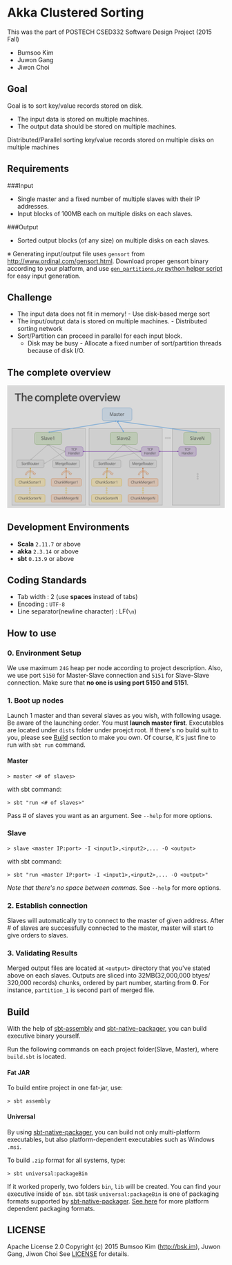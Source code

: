 Akka Clustered Sorting
==============
This was the part of POSTECH CSED332 Software Design Project (2015 Fall)
* Bumsoo Kim
* Juwon Gang
* Jiwon Choi

Goal
-----
Goal is to sort key/value records stored on disk.
* The input data is stored on multiple machines.
* The output data should be stored on multiple machines.

Distributed/Parallel sorting key/value records stored on multiple disks on multiple machines

Requirements
---
###Input
* Single master and a fixed number of multiple slaves with their IP addresses.
* Input blocks of 100MB each on multiple disks on each slaves.

###Output
* Sorted output blocks (of any size) on multiple disks on each slaves.

※ Generating input/output file uses `gensort` from http://www.ordinal.com/gensort.html.
Download proper gensort binary according to your platform, and use [`gen_partitions.py` python helper script](https://github.com/bskim45/akka-clustered-sorting/blob/master/gensort/gen_partitions.py) for easy input generation.

Challenge
-----
* The input data does not fit in memory! - Use disk-based merge sort
* The input/output data is stored on multiple machines. - Distributed sorting network
* Sort/Partition can proceed in parallel for each input block.
	* Disk may be busy - Allocate a fixed number of sort/partition threads because of disk I/O.

The complete overview
---
![](https://github.com/bskim45/akka-clustered-sorting/blob/master/arts/overview.png)

Development Environments
----
* **Scala** `2.11.7` or above
* **akka** `2.3.14` or above
* **sbt** `0.13.9` or above

Coding Standards
----
 * Tab width : 2 (use **spaces** instead of tabs)
 * Encoding : `UTF-8`
 * Line separator(newline character) : LF(`\n`)

How to use
----
### 0. Environment Setup
We use maximum `24G` heap per node according to project description. Also, we use port `5150` for Master-Slave connection and `5151` for Slave-Slave connection. Make sure that **no one is using port 5150 and 5151**.

### 1. Boot up nodes
Launch 1 master and than several slaves as you wish, with following usage.
Be aware of the launching order. You must **launch master first**.
Executables are located under `dists` folder under proejct root. If there's no build suit to you, please see [Build](#build) section to make you own. Of course, it's just fine to run with `sbt run` command.

#### Master
```
> master <# of slaves>
```
with sbt command:
```
> sbt "run <# of slaves>"
```
Pass # of slaves you want as an argument. See `--help` for more options.

### Slave
```
> slave <master IP:port> -I <input1>,<input2>,... -O <output>
```
with sbt command:
```
> sbt "run <master IP:port> -I <input1>,<input2>,... -O <output>"
```
*Note that there's no space between commas.*  See `--help` for more options.

### 2. Establish connection
Slaves will automatically try to connect to the master of given address.
After # of slaves are successfully connected to the master, master will start to give orders to slaves.

### 3. Validating Results
Merged output files are located at `<output>` directory that you've stated above on each slaves. Outputs are sliced into 32MB(32,000,000 btyes/ 320,000 records) chunks, ordered by part number, starting from **0**. For instance, `partition_1` is second part of merged file.

Build
----
With the help of [sbt-assembly](https://github.com/sbt/sbt-assembly) and [sbt-native-packager](https://github.com/sbt/sbt-native-packager), you can build executive binary yourself.

Run the following commands on each project folder(Slave, Master), where `build.sbt` is located.

#### Fat JAR
To build entire project in one fat-jar, use:
~~~
> sbt assembly
~~~

#### Universal
By using [sbt-native-packager](https://github.com/sbt/sbt-native-packager), you can build not only multi-platform executables, but also platform-dependent executables such as Windows `.msi`.

To build `.zip` format for all systems, type:
~~~
> sbt universal:packageBin
~~~
If it worked properly, two folders `bin`, `lib` will be created. You can find your executive inside of `bin`. sbt task `universal:packageBin` is one of packaging formats supported by [sbt-native-packager](https://github.com/sbt/sbt-native-packager). [See here](http://www.scala-sbt.org/sbt-native-packager/gettingstarted.html) for more platform dependent packaging formats.

LICENSE
---
Apache License 2.0
Copyright (c) 2015 Bumsoo Kim (http://bsk.im), Juwon Gang, Jiwon Choi
See [LICENSE](https://github.com/bskim45/akka-clustered-sorting/blob/master/LICENSE) for details.